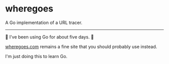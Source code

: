 # wheregoes
A Go implementation of a URL tracer.

------

🚨 I've been using Go for about five days. 🚨

[wheregoes.com](https://wheregoes.com) remains a fine site that you should probably use instead.  

I'm just doing this to learn Go.
